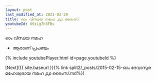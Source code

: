 ```yaml
---
layout: post
last_modified_at: 2021-03-29
title: ഓം വിസ്വയ നമഹ ൧൧ ടൈംസ്
youtubeId: U9iLg7h3FBs
---
```

 
 
 ഓം വിസ്വയ നമഹ 
 
 -  ആരാണ് പ്രപഞ്ചം 
 
  
 
  
 
 
 
 
 
 


{% include youtubePlayer.html id=page.youtubeId %}
 
[Next]({{ site.baseurl }}{% link  split2/_posts/2015-02-15-ഓം ദേവാസുര മഹേശ്വരായ നമഹ ൧൧ ടൈംസ്.md%})
 

